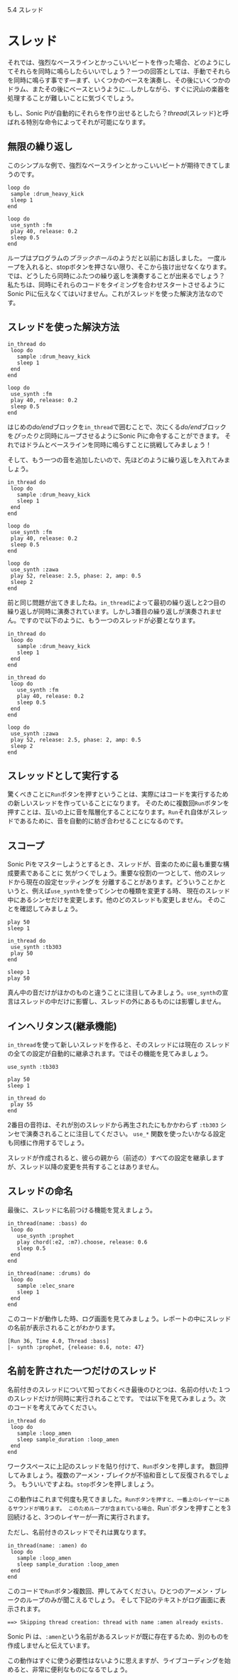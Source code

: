 5.4 スレッド

# スレッド

それでは、強烈なベースラインとかっこいいビートを作った場合、どのようにしてそれらを同時に鳴らしたらいいでしょう？一つの回答としては、手動でそれらを同時に鳴らす事です―まず、いくつかのベースを演奏し、その後にいくつかのドラム、またその後にベースというように…しかしながら、すぐに沢山の楽器を処理することが難しいことに気づくでしょう。

もし、Sonic Piが自動的にそれらを作り出せるとしたら？*thread*(スレッド)と呼ばれる特別な命令によってそれが可能になります。

## 無限の繰り返し

このシンプルな例で、強烈なベースラインとかっこいいビートが期待できてしまうのです。

```
loop do
 sample :drum_heavy_kick
 sleep 1
end

loop do
 use_synth :fm
 play 40, release: 0.2
 sleep 0.5
end
```

ループはプログラムの*ブラックホール*のようだと以前にお話しました。
一度ループを入れると、stopボタンを押さない限り、そこから抜け出せなくなります。
では、どうしたら同時にふたつの繰り返しを演奏することが出来るでしょう？
私たちは、同時にそれらのコードをタイミングを合わせスタートさせるようにSonic Piに伝えなくてはいけません。これがスレッドを使った解決方法なのです。

## スレッドを使った解決方法

```
in_thread do
 loop do
   sample :drum_heavy_kick
   sleep 1
 end
end

loop do
 use_synth :fm
 play 40, release: 0.2
 sleep 0.5
end
```

はじめの*do/end*ブロックを`in_thread`で囲むことで、次にくる*do/end*ブロックを*ぴったりと*同時にループさせるようにSonic Piに命令することができます。
それではドラムとベースラインを同時に鳴らすことに挑戦してみましょう！

そして、もう一つの音を追加したいので、先ほどのように繰り返しを入れてみましょう。

```
in_thread do
 loop do
   sample :drum_heavy_kick
   sleep 1
 end
end

loop do
 use_synth :fm
 play 40, release: 0.2
 sleep 0.5
end

loop do
 use_synth :zawa
 play 52, release: 2.5, phase: 2, amp: 0.5
 sleep 2
end
```

前と同じ問題が出てきましたね。`in_thread`によって最初の繰り返しと2つ目の繰り返しが同時に演奏されています。しかし3番目の繰り返しが演奏されません。ですので以下のように、もう一つのスレッドが必要となります。

```
in_thread do
 loop do
   sample :drum_heavy_kick
   sleep 1
 end
end

in_thread do
 loop do
   use_synth :fm
   play 40, release: 0.2
   sleep 0.5
 end
end

loop do
 use_synth :zawa
 play 52, release: 2.5, phase: 2, amp: 0.5
 sleep 2
end
```

## スレッッドとして実行する

驚くべきことに`Run`ボタンを押すということは、実際にはコードを実行するための新しいスレッドを作っていることになります。
そのために複数回`Run`ボタンを押すことは、互いの上に音を階層化することになります。`Run`それ自体がスレッドであるために、音を自動的に紡ぎ合わせることになるのです。

## スコープ

Sonic Piをマスターしようとするとき、スレッドが、音楽のために最も重要な構成要素であることに
気がつくでしょう。重要な役割の一つとして、他のスレッドから現在の設定セッティングを
分離することがあります。どういうことかというと、例えば`use_synth`を使ってシンセの種類を変更する時、
現在のスレッド中にあるシンセだけを変更します。他のどのスレッドも変更しません。
そのことを確認してみましょう。

```
play 50
sleep 1

in_thread do
 use_synth :tb303
 play 50
end

sleep 1
play 50
```

真ん中の音だけがほかのものと違うことに注目してみましょう。`use_synth`の宣言はスレッドの中だけに影響し、スレッドの外にあるものには影響しません。

## インヘリタンス(継承機能)

`in_thread`を使って新しいスレッドを作ると、そのスレッドには現在の
スレッドの全ての設定が自動的に継承されます。ではその機能を見てみましょう。

```
use_synth :tb303

play 50
sleep 1

in_thread do
 play 55
end
```

2番目の音符は、それが別のスレッドから再生されたにもかかわらず `:tb303` シンセで演奏されることに注目してください。 `use_*` 関数を使ったいかなる設定も同様に作用するでしょう。

スレッドが作成されると、彼らの親から（前述の）すべての設定を継承しますが、スレッド以降の変更を共有することはありません。

## スレッドの命名

最後に、スレッドに名前つける機能を覚えましょう。

```
in_thread(name: :bass) do
 loop do
   use_synth :prophet
   play chord(:e2, :m7).choose, release: 0.6
   sleep 0.5
 end
end

in_thread(name: :drums) do
 loop do
   sample :elec_snare
   sleep 1
 end
end
```

このコードが動作した時、ログ画面を見てみましょう。レポートの中にスレッドの名前が表示されることがわかります。

```
[Run 36, Time 4.0, Thread :bass]
|- synth :prophet, {release: 0.6, note: 47}
```

## 名前を許された一つだけのスレッド

名前付きのスレッドについて知っておくべき最後のひとつは、名前の付いた１つのスレッドだけが同時に実行されることです。
では以下を見てみましょう。次のコードを考えてみてください。

```
in_thread do
 loop do
   sample :loop_amen
   sleep sample_duration :loop_amen
 end
end
```

ワークスペースに上記のスレッドを貼り付けて、`Run`ボタンを押します。
数回押してみましょう。複数のアーメン・ブレイクが不協和音として反復されるでしょう。
もういいですよね。`stop`ボタンを押しましょう。

この動作はこれまで何度も見てきました。`Runボタンを押すと、一番上のレイヤーにあるサウンドが鳴ります。
このためループが含まれている場合、`Run`ボタンを押すことを3回続けると、3つのレイヤーが一斉に実行されます。

ただし、名前付きのスレッドでそれは異なります。

```
in_thread(name: :amen) do
 loop do
   sample :loop_amen
   sleep sample_duration :loop_amen
 end
end
```

このコードで`Run`ボタン複数回、押してみてください。ひとつのアーメン・ブレークのループのみが聞こえるでしょう。
そして下記のテキストがログ画面に表示されます。

```
==> Skipping thread creation: thread with name :amen already exists.
```

Sonic Pi は、`:amen`という名前があるスレッドが既に存在するため、別のものを作成しませんと伝えています。

この動作はすぐに使う必要性はないように思えますが、ライブコーディングを始めると、非常に便利なものになるでしょう。
